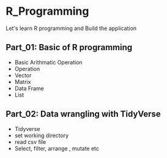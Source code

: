 # R_Programming
Let's learn R programming and Build the application


## Part_01: Basic of R programming
- Basic Arithmatic Operation
- Operation
- Vector
- Matrix
- Data Frame
- List

## Part_02: Data wrangling with TidyVerse
- Tidyverse
- set working directory
- read csv file
- Select, filter, arrange , mutate etc
